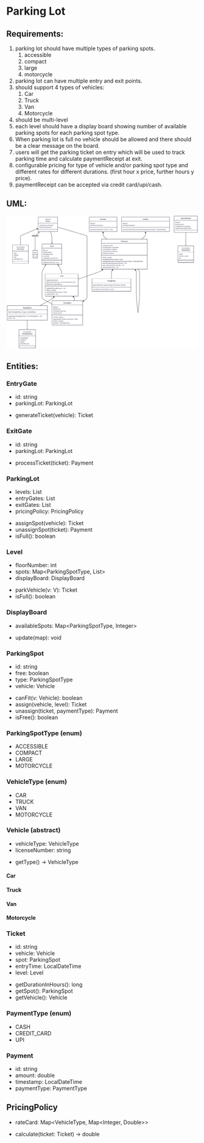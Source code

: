 # Parking Lot

## Requirements:
1. parking lot should have multiple types of parking spots.
    1. accessible
    2. compact
    3. large
    4. motorcycle
2. parking lot can have multiple entry and exit points.
3. should support 4 types of vehicles:
    1. Car
    2. Truck
    3. Van
    4. Motorcycle
4. should be multi-level
5. each level should have a display board showing number of available parking spots for each parking spot type.
6. When parking lot is full no vehicle should be allowed and there should be a clear message on the board.
7. users will get the parking ticket on entry which will be used to track parking time and calculate paymentReceipt at exit.
8. configurable pricing for type of vehicle and/or parking spot type and different rates for different durations. (first hour x price, further hours y price).
9. paymentReceipt can be accepted via credit card/upi/cash.

## UML:
![parking-lot-uml](./parking-lot-uml.png)

## Entities:
### EntryGate
- id: string
- parkingLot: ParkingLot
+ generateTicket(vehicle): Ticket

### ExitGate
- id: string
- parkingLot: ParkingLot
+ processTicket(ticket): Payment

### ParkingLot
- levels: List<Level>
- entryGates: List<EntryGate>
- exitGates: List<ExitGate>
- pricingPolicy: PricingPolicy
+ assignSpot(vehicle): Ticket
+ unassignSpot(ticket): Payment
+ isFull(): boolean

### Level
- floorNumber: int
- spots: Map<ParkingSpotType, List<ParkingSpot>>
- displayBoard: DisplayBoard
+ parkVehicle(v: V): Ticket
+ isFull(): boolean

### DisplayBoard
- availableSpots: Map<ParkingSpotType, Integer>
+ update(map): void

### ParkingSpot
- id: string
- free: boolean
- type: ParkingSpotType
- vehicle: Vehicle
+ canFit(v: Vehicle): boolean
+ assign(vehicle, level): Ticket
+ unassign(ticket, paymentType): Payment
+ isFree(): boolean

### ParkingSpotType (enum)
- ACCESSIBLE
- COMPACT
- LARGE
- MOTORCYCLE

### VehicleType (enum)
- CAR
- TRUCK
- VAN
- MOTORCYCLE

### Vehicle (abstract)
- vehicleType: VehicleType
- licenseNumber: string
+ getType() -> VehicleType

#### Car
#### Truck
#### Van
#### Motorcycle


### Ticket
- id: string
- vehicle: Vehicle
- spot: ParkingSpot
- entryTime: LocalDateTime
- level: Level
+ getDurationInHours(): long
+ getSpot(): ParkingSpot
+ getVehicle(): Vehicle

### PaymentType (enum)
- CASH
- CREDIT_CARD
- UPI
 
### Payment
- id: string
- amount: double
- timestamp: LocalDateTime
- paymentType: PaymentType

## PricingPolicy
- rateCard: Map<VehicleType, Map<Integer, Double>>
+ calculate(ticket: Ticket) -> double
